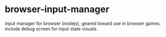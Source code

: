 # browser-input-manager

input manager for browser (nodejs), geared toward use in browser games. include debug screen for input state visuals.
